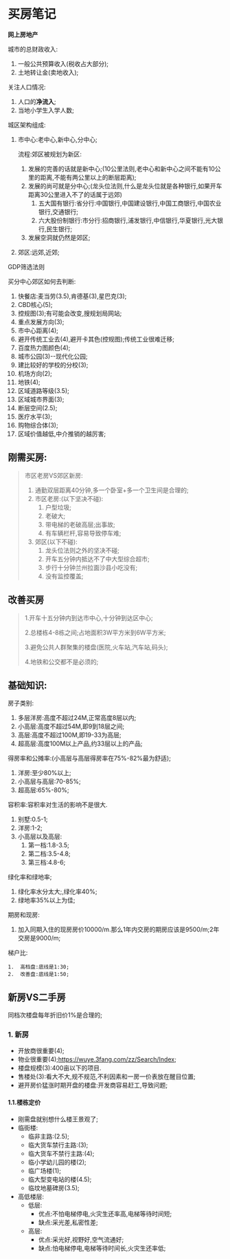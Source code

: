 # 买房笔记

**网上房地产**

城市的总财政收入:

1. 一般公共预算收入(税收占大部分);
2. 土地转让金(卖地收入);

关注人口情况:

1. 人口的**净流入**;
2. 当地小学生入学人数;

城区架构组成:

1. 市中心:老中心,新中心,分中心;

   流程:郊区被规划为新区:

   1. 发展的完善的话就是新中心;(10公里法则,老中心和新中心之间不能有10公里的距离,不能有两公里以上的断层距离);
   2. 发展的尚可就是分中心;(龙头位法则,什么是龙头位就是各种银行,如果开车距离30公里进入不了的话属于远郊)
      1. 五大国有银行:省分行:中国银行,中国建设银行,中国工商银行,中国农业银行,交通银行;
      2. 六大股份制银行:市分行:招商银行,浦发银行,中信银行,华夏银行,光大银行,民生银行;
   3. 发展空洞就仍然是郊区;

2. 郊区:远郊,近郊;

GDP筛选法则

买分中心郊区如何去判断:

1. 快餐店:麦当劳(3.5),肯德基(3),星巴克(3);
2. CBD核心(5);
3. 控规图(3);有可能会改变,搜规划局网站;
4. 重点发展方向(3);
5. 市中心距离(4);
6. 避开传统工业去(4),避开卡其色(控规图);传统工业很难迁移;
7. 百度热力图颜色(4);
8. 城市公园(3)--现代化公园;
9. 建比较好的学校的分校(3);
10. 机场方向(2);
11. 地铁(4);
12. 区域道路等级(3.5);
13. 区域城市界面(3);
14. 断层空间(2.5);
15. 医疗水平(3);
16. 购物综合体(3);
17. 区域价值越低,中介推销的越厉害; 

## 刚需买房:

> 市区老房VS郊区新房:
>
> 1. 通勤双层距离40分钟,多一个卧室+多一个卫生间是合理的;
> 2. 市区老房:(以下坚决不碰):
>    1. 户型垃圾;
>    2. 老破大;
>    3. 带电梯的老破高层;出事故;
>    4. 有车辆栏杆,容易导致停车难;
> 3. 郊区(以下不碰):
>    1. 龙头位法则之外的坚决不碰;
>    2. 开车五分钟内抵达不了中大型综合超市;
>    3. 步行十分钟兰州拉面沙县小吃没有;
>    4. 没有监控覆盖;

## 改善买房

> 1.开车十五分钟内到达市中心,十分钟到达区中心;
>
> 2.总楼栋4-8栋之间;占地面积3W平方米到6W平方米;
>
> 3.避免公共人群聚集的楼盘(医院,火车站,汽车站,码头);
>
> 4.地铁和公交都不是必须的;

## 基础知识:

房子类别:

1. 多层洋房:高度不超过24M,正常高度8层以内;
2. 小高层:高度不超过54M,即9到18层之间;
3. 高层:高度不超过100M,即19-33为高层;
4. 超高层:高度100M以上产品,约33层以上的产品;

得房率和公摊率:(小高层与高层得房率在75%-82%最为舒适);

1. 洋房:至少80%以上;
2. 小高层与高层:70-85%;
3. 超高层:65%-80%;

容积率:容积率对生活的影响不是很大.

1. 别墅:0.5-1;
2. 洋房:1-2;
3. 小高层以及高层:
   1. 第一档:1.8-3.5;
   2. 第二档:3.5-4.8;
   3. 第三档:4.8-6;

绿化率和绿地率;

1. 绿化率水分太大;,绿化率40%;
2. 绿地率35%以上为佳;

期房和现房:

1. 加入同期入住的现房房价10000/m.那么1年内交房的期房应该是9500/m;2年交房是9000/m;

梯户比:

	1.	高档盘:底线是1:30;
	2.	改善盘:底线是1:50;

## 新房VS二手房

同档次楼盘每年折旧价1%是合理的;

### 1. 新房

* 开放商很重要(4);
* 物业很重要(4);https://wuye.3fang.com/zz/Search/Index;
* 楼盘规模(3):400亩以下的项目.
* 售楼处(3):看大不大,规不规范,不利因素和一房一价表放在醒目位置;
* 避开房价猛涨时期开盘的楼盘:开发商容易赶工,导致问题;

#### 1.1.楼栋定价

* 刚需盘就别想什么楼王景观了;
* 临街楼:
  * 临非主路:(2.5);
  * 临大货车禁行主路:(3);
  * 临大货车不禁行主路:(4);
  * 临小学幼儿园的楼(2);
  * 临广场楼(1);
  * 临大型变电站的楼(4.5);
  * 临坟地墓碑房(3.5);
* 高低楼层:
  * 低层:
    * 优点:不怕电梯停电,火灾生还率高,电梯等待时间短;
    * 缺点:采光差,私密性差;
  * 高层:
    * 优点:采光好,视野好,空气流通好;
    * 缺点:怕电梯停电,电梯等待时间长,火灾生还率低;



